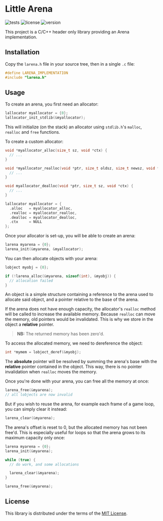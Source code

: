 # Little Arena

![tests](https://img.shields.io/github/actions/workflow/status/linkdd/larena/tests.yml?style=flat-square&logo=github&label=tests)
![license](https://img.shields.io/github/license/linkdd/larena?style=flat-square&color=blue)
![version](https://img.shields.io/github/v/release/linkdd/larena?style=flat-square&color=red)

This project is a C/C++ header only library providing an Arena implementation.

## Installation

Copy the `larena.h` file in your source tree, then in a single `.c` file:

```c
#define LARENA_IMPLEMENTATION
#include "larena.h"
```

## Usage

To create an arena, you first need an allocator:

```c
lallocator myallocator = {0};
lallocator_init_stdlib(&myallocator);
```

This will initialize (on the stack) an allocator using `stdlib.h`'s `malloc`,
`realloc` and `free` functions.

To create a custom allocator:

```c
void *myallocator_alloc(size_t sz, void *ctx) {
  // ...
}

void *myallocator_realloc(void *ptr, size_t oldsz, size_t newsz, void *ctx) {
  // ...
}

void myallocator_dealloc(void *ptr, size_t sz, void *ctx) {
  // ...
}
```

```c
lallocator myallocator = {
  .alloc   = myallocator_alloc,
  .realloc = myallocator_realloc,
  .dealloc = myallocator_dealloc,
  .ctx     = NULL
};
```

Once your allocator is set-up, you will be able to create an arena:

```c
larena myarena = {0};
larena_init(&myarena, &myallocator);
```

You can then allocate objects with your arena:

```c
lobject myobj = {0};

if (!larena_alloc(&myarena, sizeof(int), &myobj)) {
  // allocation failed
}
```

An object is a simple structure containing a reference to the arena used to
allocate said object, and a pointer relative to the base of the arena.

If the arena does not have enough capacity, the allocator's `realloc` method
will be called to increase the available memory. Because `realloc` can move the
memory, old pointers would be invalidated. This is why we store in the object
a **relative** pointer.

> **NB:** The returned memory has been zero'd.

To access the allocated memory, we need to dereference the object:

```c
int *mymem = lobject_deref(&myobj);
```

The **absolute** pointer will be resolved by summing the arena's base with the
**relative** pointer contained in the object. This way, there is no pointer
invalidation when `realloc` moves the memory.

Once you're done with your arena, you can free all the memory at once:

```c
larena_free(&myarena);
// all lobjects are now invalid
```

But if you wish to reuse the arena, for example each frame of a game loop, you
can simply clear it instead:

```c
larena_clear(&myarena);
```

The arena's offset is reset to 0, but the allocated memory has not been free'd.
This is especially useful for loops so that the arena grows to its maximum
capacity only once:

```c
larena myarena = {0};
larena_init(&myarena);

while (true) {
  // do work, and some allocations

  larena_clear(&myarena);
}

larena_free(&myarena);
```

## License

This library is distributed under the terms of the [MIT License](./LICENSE.txt).
